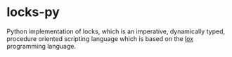 # locks-py
Python implementation of locks, which is an imperative, dynamically typed, procedure oriented scripting language which is based on the [lox](https://github.com/munificent/craftinginterpreters) programming language.
